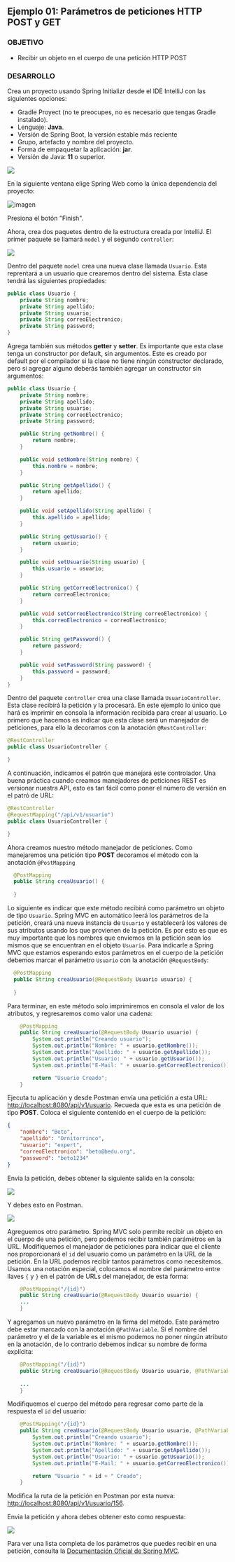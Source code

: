 ## Ejemplo 01: Parámetros de peticiones HTTP POST y GET

### OBJETIVO

- Recibir un objeto en el cuerpo de una petición HTTP POST


### DESARROLLO

Crea un proyecto usando Spring Initializr desde el IDE IntelliJ con las siguientes opciones:

  - Gradle Proyect (no te preocupes, no es necesario que tengas Gradle instalado).
  - Lenguaje: **Java**.
  - Versión de Spring Boot, la versión estable más reciente
  - Grupo, artefacto y nombre del proyecto.
  - Forma de empaquetar la aplicación: **jar**.
  - Versión de Java: **11** o superior.

![](img/img_01.png)

En la siguiente ventana elige Spring Web como la única dependencia del proyecto:

![imagen](img/img_02.png)

Presiona el botón "Finish".

Ahora, crea dos paquetes dentro de la estructura creada por IntelliJ. El primer paquete se llamará `model` y el segundo `controller`:

![](img/img_03.png)

Dentro del paquete `model` crea una nueva clase llamada `Usuario`. Esta reprentará a un usuario que crearemos dentro del sistema. Esta clase tendrá las siguientes propiedades:

```java
public class Usuario {
    private String nombre;
    private String apellido;
    private String usuario;
    private String correoElectronico;
    private String password;
}
```



Agrega también sus métodos **getter** y **setter**. Es importante que esta clase tenga un constructor por default, sin argumentos. Este es creado por default por el compilador si la clase no tiene ningún constructor declarado, pero si agregar alguno deberás también agregar un constructor sin argumentos:

```java
public class Usuario {
    private String nombre;
    private String apellido;
    private String usuario;
    private String correoElectronico;
    private String password;

    public String getNombre() {
        return nombre;
    }

    public void setNombre(String nombre) {
        this.nombre = nombre;
    }

    public String getApellido() {
        return apellido;
    }

    public void setApellido(String apellido) {
        this.apellido = apellido;
    }

    public String getUsuario() {
        return usuario;
    }

    public void setUsuario(String usuario) {
        this.usuario = usuario;
    }

    public String getCorreoElectronico() {
        return correoElectronico;
    }

    public void setCorreoElectronico(String correoElectronico) {
        this.correoElectronico = correoElectronico;
    }

    public String getPassword() {
        return password;
    }

    public void setPassword(String password) {
        this.password = password;
    }
}
```


Dentro del paquete `controller` crea una clase llamada `UsuarioController`. Esta clase recibirá la petición y la procesará. En este ejemplo lo único que hará es imprimir en consola la información recibida para crear al usuario. Lo primero que hacemos es indicar que esta clase será un manejador de peticiones, para ello la decoramos con la anotación `@RestController`:

```java
@RestController
public class UsuarioController {

}
```

A continuación, indicamos el patrón que manejará este controlador. Una buena práctica cuando creamos manejadores de peticiones REST es versionar nuestra API, esto es tan fácil como poner el número de versión en el patró de URL:

```java
@RestController
@RequestMapping("/api/v1/usuario")
public class UsuarioController {

}
```

Ahora creamos nuestro método manejador de peticiones. Como manejaremos una petición tipo **POST** decoramos el método con la anotación `@PostMapping`

```java
  @PostMapping
  public String creaUsuario() {
  
  }
```

Lo siguiente es indicar que este método recibirá como parámetro un objeto de tipo `Usuario`. Spring MVC en automático leerá los parámetros de la petición, creará una nueva instancia de `Usuario` y establecerá los valores de sus atributos usando los que provienen de la petición. Es por esto es que es muy importante que los nombres que enviemos en la petición sean los mismos que se encuentran en el objeto `Usuario`. Para indicarle a Spring MVC que estamos esperando estos parámetros en el cuerpo de la petición debemos marcar el parámetro `Usuario` con la anotación `@RequestBody`:


```java
  @PostMapping
  public String creaUsuario(@RequestBody Usuario usuario) {
  
  }   

```

Para terminar, en este método solo imprimiremos en consola el valor de los atributos, y regresaremos como valor una cadena:

```java
    @PostMapping
    public String creaUsuario(@RequestBody Usuario usuario) {
        System.out.println("Creando usuario");
        System.out.println("Nombre: " + usuario.getNombre());
        System.out.println("Apellido: " + usuario.getApellido());
        System.out.println("Usuario: " + usuario.getUsuario());
        System.out.println("E-Mail: " + usuario.getCorreoElectronico());

        return "Usuario Creado";
    }
```

Ejecuta tu aplicación y desde Postman envía una petición a esta URL: [http://localhost:8080/api/v1/usuario](http://localhost:8080/api/v1/usuario). Recueda que esta es una petición de tipo **POST**. Coloca el siguiente contenido en el cuerpo de la petición:


```json
{
    "nombre": "Beto",
    "apellido": "Ornitorrinco",
    "usuario": "expert", 
    "correoElectronico": "beto@bedu.org", 
    "password": "beto1234"
}
```

Envia la petición, debes obtener la siguiente salida en la consola:

![](img/img_04.png)

Y debes esto en Postman.

![](img/img_05.png)

Agreguemos otro parámetro. Spring MVC solo permite recibir un objeto en el cuerpo de una petición, pero podemos recibir también parámetros en la URL. Modifiquemos el manejador de peticiones para indicar que el cliente nos proporcionará el `id` del usuario como un parámetro en la URL de la petición. En la URL podemos recibir tantos parámetros como necesitemos. Usamos una notación especial, colocamos el nombre del parámetro entre llaves `{` y `}` en el patrón de URLs del manejador, de esta forma:

```java
    @PostMapping("/{id}")
    public String creaUsuario(@RequestBody Usuario usuario) {
    ...
    }

```

Y agregamos un nuevo parámetro en la firma del método. Este parámetro debe estar marcado con la anotación `@PathVariable`. Si el nombre del parámetro y el de la variable es el mismo podemos no poner ningún atributo en la anotación, de lo contrario debemos indicar su nombre de forma explícita:

```java
    @PostMapping("/{id}")
    public String creaUsuario(@RequestBody Usuario usuario, @PathVariable("id") long id) {
    
    ...
    }
```

Modifiquemos el cuerpo del método para regresar como parte de la respuesta el `id` del usuario:

```java
    @PostMapping("/{id}")
    public String creaUsuario(@RequestBody Usuario usuario, @PathVariable("id") long id) {
        System.out.println("Creando usuario");
        System.out.println("Nombre: " + usuario.getNombre());
        System.out.println("Apellido: " + usuario.getApellido());
        System.out.println("Usuario: " + usuario.getUsuario());
        System.out.println("E-Mail: " + usuario.getCorreoElectronico());

        return "Usuario " + id + " Creado";
    }
```

Modifica la ruta de la petición en Postman por esta nueva: [http://localhost:8080/api/v1/usuario/156](http://localhost:8080/api/v1/usuario/156). 

Envia la petición y ahora debes obtener esto como respuesta:

![](img/img_06.png)

Para ver una lista completa de los parámetros que puedes recibir en una petición, consulta la [Documentación Oficial de Spring MVC](https://docs.spring.io/spring-framework/docs/current/reference/html/web.html#mvc-ann-arguments).
